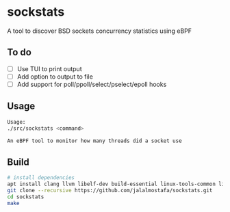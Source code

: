 # sockstats
A tool to discover BSD sockets concurrency statistics using eBPF

## To do

- [ ] Use TUI to print output
- [ ] Add option to output to file
- [ ] Add support for poll/ppoll/select/pselect/epoll hooks

## Usage

```bash
Usage:
./src/sockstats <command>

An eBPF tool to monitor how many threads did a socket use
```

## Build

```bash
# install dependencies
apt install clang llvm libelf-dev build-essential linux-tools-common linux-tools-generic linux-headers-$(uname -r) linux-tools-$(uname -r)-generic
git clone --recursive https://github.com/jalalmostafa/sockstats.git
cd sockstats
make
```
